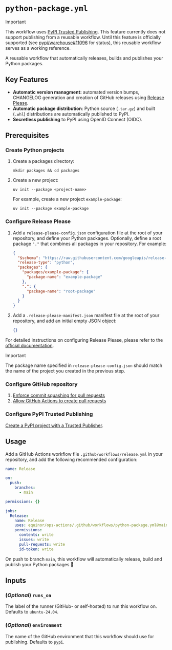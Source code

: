# `python-package.yml`

> [!IMPORTANT]
> This workflow uses [PyPI Trusted Publishing](https://docs.pypi.org/trusted-publishers/). This feature currently does not support publishing from a reusable workflow. Until this feature is officially supported (see [pypi/warehouse#11096](https://github.com/pypi/warehouse/issues/11096) for status), this reusable workflow serves as a working reference.

A reusable workflow that automatically releases, builds and publishes your Python packages.

## Key Features

- **Automatic version managment:** automated version bumps, CHANGELOG generation and creation of GitHub releases using [Release Please](https://github.com/googleapis/release-please).
- **Automatic package distribution**: Python source (`.tar.gz`) and built (`.whl`) distributions are automatically published to PyPI.
- **Secretless publishing** to PyPI using OpenID Connect (OIDC).

## Prerequisites

### Create Python projects

1. Create a packages directory:

    ```console
    mkdir packages && cd packages
    ```

1. Create a new project:

    ```console
    uv init --package <project-name>
    ```

    For example, create a new project `example-package`:

    ```console
    uv init --package example-package
    ```

### Configure Release Please

1. Add a `release-please-config.json` configuration file at the root of your repository, and define your Python packages. Optionally, define a root package `"."` that combines all packages in your repository. For example:

    ```json
    {
      "$schema": "https://raw.githubusercontent.com/googleapis/release-please/main/schemas/config.json",
      "release-type": "python",
      "packages": {
        "packages/example-package": {
          "package-name": "example-package"
        },
        ".": {
          "package-name": "root-package"
        }
      }
    }
    ```

1. Add a `.release-please-manifest.json` manifest file at the root of your repository, and add an initial empty JSON object:

    ```json
    {}
    ```

For detailed instructions on configuring Release Please, please refer to the [official documentation](https://github.com/googleapis/release-please/blob/main/docs/manifest-releaser.md).

> [!IMPORTANT]
> The package name specified in `release-please-config.json` should match the name of the project you created in the previous step.

### Configure GitHub repository

1. [Enforce commit squashing for pull requests](https://docs.github.com/en/repositories/configuring-branches-and-merges-in-your-repository/configuring-pull-request-merges/configuring-commit-squashing-for-pull-requests)
1. [Allow GitHub Actions to create pull requests](https://docs.github.com/en/repositories/managing-your-repositorys-settings-and-features/enabling-features-for-your-repository/managing-github-actions-settings-for-a-repository#preventing-github-actions-from-creating-or-approving-pull-requests)

### Configure PyPI Trusted Publishing

[Create a PyPI project with a Trusted Publisher](https://docs.pypi.org/trusted-publishers/creating-a-project-through-oidc/#github-actions).

## Usage

Add a GitHub Actions workflow file `.github/workflows/release.yml` in your repository, and add the following recommended configuration:

```yaml
name: Release

on:
  push:
    branches:
      - main

permissions: {}

jobs:
  Release:
    name: Release
    uses: equinor/ops-actions/.github/workflows/python-package.yml@main
    permissions:
      contents: write
      issues: write
      pull-requests: write
      id-token: write

```

On push to branch `main`, this workflow will automatically release, build and publish your Python packages 🚀

## Inputs

### (*Optional*) `runs_on`

The label of the runner (GitHub- or self-hosted) to run this workflow on. Defaults to `ubuntu-24.04`.

### (*Optional*) `environment`

The name of the GitHub environment that this workflow should use for publishing. Defaults to `pypi`.
